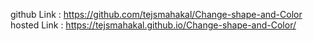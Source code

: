 github Link : https://github.com/tejsmahakal/Change-shape-and-Color
hosted Link : https://tejsmahakal.github.io/Change-shape-and-Color/
